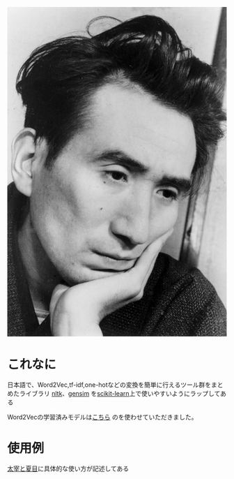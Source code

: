 
![太宰](./dazai.jpg)
# これなに
日本語で、Word2Vec,tf-idf,one-hotなどの変換を簡単に行えるツール群をまとめたライブラリ 
[nltk](https://www.nltk.org/)、[gensim](https://radimrehurek.com/gensim/)
を[scikit-learn](http://scikit-learn.org/stable/)上で使いやすいようにラップしてある  

Word2Vecの学習済みモデルは[こちら](https://github.com/shiroyagicorp/japanese-word2vec-model-builder)
のを使わせていただきました。

# 使用例
[太宰と夏目](./使用例.ipynb)に具体的な使い方が記述してある